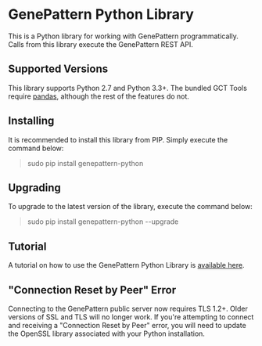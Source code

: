 # GenePattern Python Library

This is a Python library for working with GenePattern programmatically. Calls from this library execute the GenePattern REST API.

## Supported Versions

This library supports Python 2.7 and Python 3.3+. The bundled GCT Tools require [pandas](http://pandas.pydata.org/), although the rest of the features do not.

## Installing

It is recommended to install this library from PIP. Simply execute the command below:

> sudo pip install genepattern-python

## Upgrading

To upgrade to the latest version of the library, execute the command below:

> sudo pip install genepattern-python --upgrade

## Tutorial

A tutorial on how to use the GenePattern Python Library is [available here](https://github.com/genepattern/example-notebooks/blob/master/GenePattern%20Python%20Tutorial.ipynb).

## "Connection Reset by Peer" Error

Connecting to the GenePattern public server now requires TLS 1.2+. Older versions of SSL and TLS will no longer work. If you're attempting to connect and receiving a "Connection Reset by Peer" error, you will need to update the OpenSSL library associated with your Python installation.
